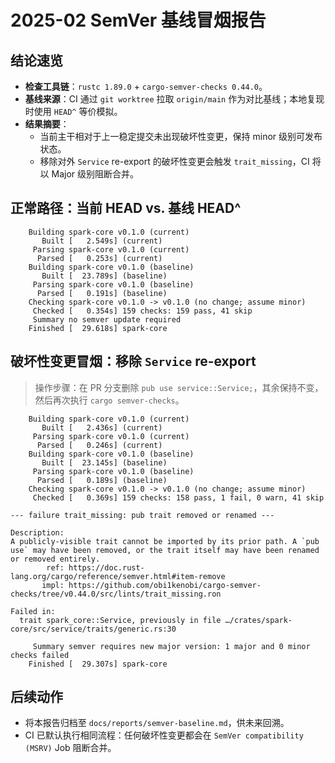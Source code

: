 # 2025-02 SemVer 基线冒烟报告

## 结论速览
- **检查工具链**：`rustc 1.89.0` + `cargo-semver-checks 0.44.0`。
- **基线来源**：CI 通过 `git worktree` 拉取 `origin/main` 作为对比基线；本地复现时使用 `HEAD^` 等价模拟。
- **结果摘要**：
  - 当前主干相对于上一稳定提交未出现破坏性变更，保持 minor 级别可发布状态。
  - 移除对外 `Service` re-export 的破坏性变更会触发 `trait_missing`，CI 将以 Major 级别阻断合并。

## 正常路径：当前 HEAD vs. 基线 HEAD^
```text
    Building spark-core v0.1.0 (current)
       Built [   2.549s] (current)
     Parsing spark-core v0.1.0 (current)
      Parsed [   0.253s] (current)
    Building spark-core v0.1.0 (baseline)
       Built [  23.789s] (baseline)
     Parsing spark-core v0.1.0 (baseline)
      Parsed [   0.191s] (baseline)
    Checking spark-core v0.1.0 -> v0.1.0 (no change; assume minor)
     Checked [   0.354s] 159 checks: 159 pass, 41 skip
     Summary no semver update required
    Finished [  29.618s] spark-core
```

## 破坏性变更冒烟：移除 `Service` re-export
> 操作步骤：在 PR 分支删除 `pub use service::Service;`，其余保持不变，然后再次执行 `cargo semver-checks`。

```text
    Building spark-core v0.1.0 (current)
       Built [   2.436s] (current)
     Parsing spark-core v0.1.0 (current)
      Parsed [   0.246s] (current)
    Building spark-core v0.1.0 (baseline)
       Built [  23.145s] (baseline)
     Parsing spark-core v0.1.0 (baseline)
      Parsed [   0.189s] (baseline)
    Checking spark-core v0.1.0 -> v0.1.0 (no change; assume minor)
     Checked [   0.369s] 159 checks: 158 pass, 1 fail, 0 warn, 41 skip

--- failure trait_missing: pub trait removed or renamed ---

Description:
A publicly-visible trait cannot be imported by its prior path. A `pub use` may have been removed, or the trait itself may have been renamed or removed entirely.
        ref: https://doc.rust-lang.org/cargo/reference/semver.html#item-remove
       impl: https://github.com/obi1kenobi/cargo-semver-checks/tree/v0.44.0/src/lints/trait_missing.ron

Failed in:
  trait spark_core::Service, previously in file …/crates/spark-core/src/service/traits/generic.rs:30

     Summary semver requires new major version: 1 major and 0 minor checks failed
    Finished [  29.307s] spark-core
```

## 后续动作
- 将本报告归档至 `docs/reports/semver-baseline.md`，供未来回溯。
- CI 已默认执行相同流程：任何破坏性变更都会在 `SemVer compatibility (MSRV)` Job 阻断合并。
